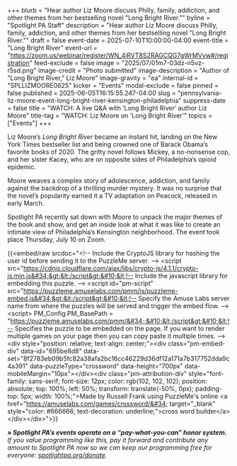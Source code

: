 +++
blurb = "Hear author Liz Moore discuss Philly, family, addiction, and other themes from her bestselling novel \"Long Bright River.\""
byline = "Spotlight PA Staff"
description = "Hear author Liz Moore discuss Philly, family, addiction, and other themes from her bestselling novel \"Long Bright River.\""
draft = false
event-date = 2025-07-10T10:00:00-04:00
event-title = "Long Bright River"
event-url = "https://zoom.us/webinar/register/WN_4iRVT8S2RAGCQG7gWrMVvw#/registration"
feed-exclude = false
image = "2025/07/01m7-03dz-n5vz-r5sd.png"
image-credit = "Photo submitted"
image-description = "Author of \"Long Bright River,\" Liz Moore"
image-gravity = "ea"
internal-id = "SPLLIZMOORE0625"
kicker = "Events"
modal-exclude = false
pinned = false
published = 2025-06-05T16:15:55.247-04:00
slug = "pennsylvania-liz-moore-event-long-bright-river-kensington-philadelphia"
suppress-date = false
title = "WATCH: A live Q&A with ‘Long Bright River’ author Liz Moore"
title-tag = "WATCH: Liz Moore on 'Long Bright River'"
topics = ["Events"]
+++

Liz Moore’s <em>Long Bright River </em>became an instant hit, landing on the New York Times bestseller list and being crowned one of Barack Obama’s favorite books of 2020. The gritty novel follows Mickey, a no-nonsense cop, and her sister Kacey, who are on opposite sides of Philadelphia’s opioid epidemic.

Moore weaves a complex story of adolescence, addiction, and family against the backdrop of a thrilling murder mystery. It was no surprise that the novel’s popularity earned it a TV adaptation on Peacock, released in early March.

Spotlight PA recently sat down with Moore to unpack the major themes of the book and show, and get an inside look at what it was like to create an intimate view of Philadelphia’s Kensington neighborhood. The event took place Thursday, July 10 on Zoom.

{{<embed/raw srcdoc="&lt;!-- Include the CryptoJS library for hashing the user id before sending it to the PuzzleMe server. --&gt;&#10;&lt;script src=&#34;https://cdnjs.cloudflare.com/ajax/libs/crypto-js/4.1.1/crypto-js.min.js&#34;&gt;&lt;/script&gt;&#10;&lt;!-- Include the javascript library for embedding this puzzle. --&gt;&#10;&lt;script id=&#34;pm-script&#34; src=&#34;https://puzzleme.amuselabs.com/pmm/js/puzzleme-embed.js&#34;&gt;&lt;/script&gt;&#10;&lt;!-- Specify the Amuse Labs server name from where the puzzles will be served and trigger the embed flow. --&gt;&#10;&lt;script&gt;&#10;    PM_Config.PM_BasePath = &#34;https://puzzleme.amuselabs.com/pmm/&#34;;&#10;&lt;/script&gt;&#10;&lt;!-- Specifies the puzzle to be embedded on the page. If you want to render multiple games on your page then you can copy paste it multiple times. --&gt;&#10;&lt;div style=&#34;position: relative; text-align: center;&#34;&gt;&lt;div class=&#34;pm-embed-div&#34; data-id=&#34;695be8d8&#34; data-set=&#34;8f2783eb09b5fc82a38afa2bc16cc46229d36df12a171a7b317752dda9c4a391&#34; data-puzzleType=&#34;crossword&#34; data-height=&#34;700px&#34; data-mobileMargin=&#34;10px&#34;&gt;&lt;/div&gt;&lt;div class=&#34;pm-attribution-div&#34; style=&#34;font-family: sans-serif; font-size: 12px; color: rgb(102, 102, 102); position: absolute; top: 100%; left: 50%; transform: translate(-50%, 0px); padding-top: 5px; width: 100%;&#34;&gt;Made by   Russell Frank   using PuzzleMe&#39;s online &lt;a href=&#34;https://amuselabs.com/games/crossword/&#34; target=&#34;_blank&#34; style=&#34;color: #666666; text-decoration: underline;&#34;&gt;cross word builder&lt;/a&gt;&lt;/div&gt;&lt;/div&gt;">}}

<strong><em>» Spotlight PA’s events operate on a “pay-what-you-can” honor system.</em></strong><em> If you value programming like this, pay it forward and contribute any amount to Spotlight PA now so we can keep our programming free for everyone: </em><a href="http://spotlightpa.org/donate"><em>spotlightpa.org/donate</em></a><em>.</em>


